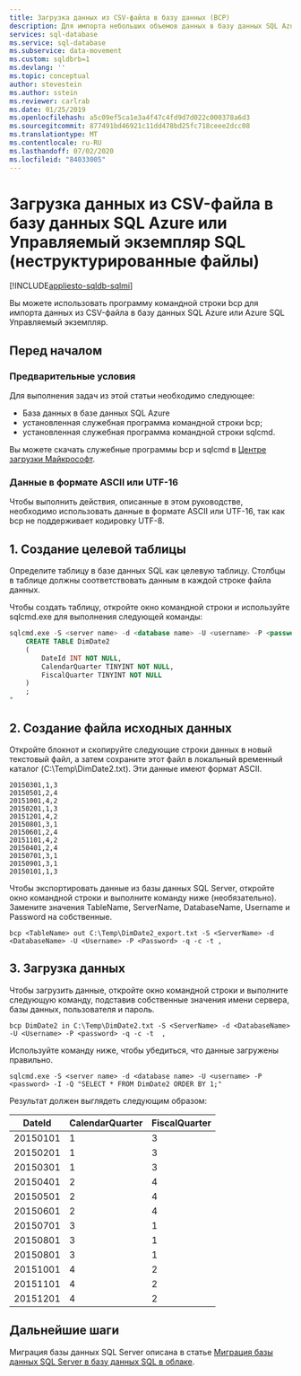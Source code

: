 ```yaml
---
title: Загрузка данных из CSV-файла в базу данных (BCP)
description: Для импорта небольших объемов данных в базу данных SQL Azure используйте программу bcp.
services: sql-database
ms.service: sql-database
ms.subservice: data-movement
ms.custom: sqldbrb=1
ms.devlang: ''
ms.topic: conceptual
author: stevestein
ms.author: sstein
ms.reviewer: carlrab
ms.date: 01/25/2019
ms.openlocfilehash: a5c09ef5ca1e3a4f47c4fd9d7d022c000378a6d3
ms.sourcegitcommit: 877491bd46921c11dd478bd25fc718ceee2dcc08
ms.translationtype: MT
ms.contentlocale: ru-RU
ms.lasthandoff: 07/02/2020
ms.locfileid: "84033005"
---
```

# <a name="load-data-from-csv-into-azure-sql-database-or-sql-managed-instance-flat-files"></a>Загрузка данных из CSV-файла в базу данных SQL Azure или Управляемый экземпляр SQL (неструктурированные файлы)
[!INCLUDE[appliesto-sqldb-sqlmi](includes/appliesto-sqldb-sqlmi.md)]

Вы можете использовать программу командной строки bcp для импорта данных из CSV-файла в базу данных SQL Azure или Azure SQL Управляемый экземпляр.

## <a name="before-you-begin"></a>Перед началом

### <a name="prerequisites"></a>Предварительные условия

Для выполнения задач из этой статьи необходимо следующее:

* База данных в базе данных SQL Azure
* установленная служебная программа командной строки bcp;
* установленная служебная программа командной строки sqlcmd.

Вы можете скачать служебные программы bcp и sqlcmd в [Центре загрузки Майкрософт][Microsoft Download Center].

### <a name="data-in-ascii-or-utf-16-format"></a>Данные в формате ASCII или UTF-16

Чтобы выполнить действия, описанные в этом руководстве, необходимо использовать данные в формате ASCII или UTF-16, так как bcp не поддерживает кодировку UTF-8.

## <a name="1-create-a-destination-table"></a>1. Создание целевой таблицы

Определите таблицу в базе данных SQL как целевую таблицу. Столбцы в таблице должны соответствовать данным в каждой строке файла данных.

Чтобы создать таблицу, откройте окно командной строки и используйте sqlcmd.exe для выполнения следующей команды:

```sql
sqlcmd.exe -S <server name> -d <database name> -U <username> -P <password> -I -Q "
    CREATE TABLE DimDate2
    (
        DateId INT NOT NULL,
        CalendarQuarter TINYINT NOT NULL,
        FiscalQuarter TINYINT NOT NULL
    )
    ;
"
```

## <a name="2-create-a-source-data-file"></a>2. Создание файла исходных данных

Откройте блокнот и скопируйте следующие строки данных в новый текстовый файл, а затем сохраните этот файл в локальный временный каталог (C:\Temp\DimDate2.txt). Эти данные имеют формат ASCII.

```
20150301,1,3
20150501,2,4
20151001,4,2
20150201,1,3
20151201,4,2
20150801,3,1
20150601,2,4
20151101,4,2
20150401,2,4
20150701,3,1
20150901,3,1
20150101,1,3
```

Чтобы экспортировать данные из базы данных SQL Server, откройте окно командной строки и выполните команду ниже (необязательно). Замените значения TableName, ServerName, DatabaseName, Username и Password на собственные.

```bcp
bcp <TableName> out C:\Temp\DimDate2_export.txt -S <ServerName> -d <DatabaseName> -U <Username> -P <Password> -q -c -t ,
```

## <a name="3-load-the-data"></a>3. Загрузка данных

Чтобы загрузить данные, откройте окно командной строки и выполните следующую команду, подставив собственные значения имени сервера, базы данных, пользователя и пароль.

```bcp
bcp DimDate2 in C:\Temp\DimDate2.txt -S <ServerName> -d <DatabaseName> -U <Username> -P <password> -q -c -t  ,
```

Используйте команду ниже, чтобы убедиться, что данные загружены правильно.

```bcp
sqlcmd.exe -S <server name> -d <database name> -U <username> -P <password> -I -Q "SELECT * FROM DimDate2 ORDER BY 1;"
```

Результат должен выглядеть следующим образом:

| DateId | CalendarQuarter | FiscalQuarter |
| --- | --- | --- |
| 20150101 |1 |3 |
| 20150201 |1 |3 |
| 20150301 |1 |3 |
| 20150401 |2 |4 |
| 20150501 |2 |4 |
| 20150601 |2 |4 |
| 20150701 |3 |1 |
| 20150801 |3 |1 |
| 20150801 |3 |1 |
| 20151001 |4 |2 |
| 20151101 |4 |2 |
| 20151201 |4 |2 |

## <a name="next-steps"></a>Дальнейшие шаги

Миграция базы данных SQL Server описана в статье [Миграция базы данных SQL Server в базу данных SQL в облаке](database/migrate-to-database-from-sql-server.md).

<!--MSDN references-->
[bcp]: https://msdn.microsoft.com/library/ms162802.aspx
[CREATE TABLE syntax]: https://msdn.microsoft.com/library/mt203953.aspx

<!--Other Web references-->
[Microsoft Download Center]: https://www.microsoft.com/download/details.aspx?id=36433
